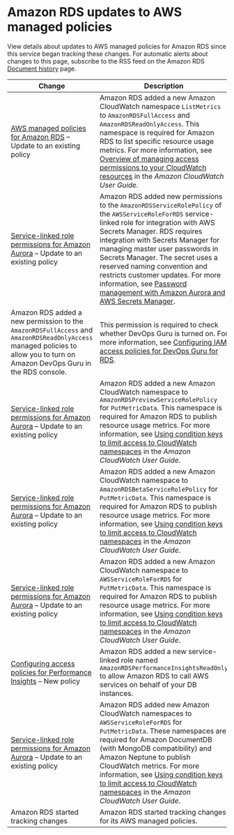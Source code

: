 # Amazon RDS updates to AWS managed policies<a name="rds-manpol-updates"></a>

View details about updates to AWS managed policies for Amazon RDS since this service began tracking these changes\. For automatic alerts about changes to this page, subscribe to the RSS feed on the Amazon RDS [Document history](https://docs.aws.amazon.com/AmazonRDS/latest/UserGuide/WhatsNew.html) page\.




| Change | Description | Date | 
| --- | --- | --- | 
|  [AWS managed policies for Amazon RDS](rds-security-iam-awsmanpol.md) – Update to an existing policy  |  Amazon RDS added a new Amazon CloudWatch namespace `ListMetrics` to `AmazonRDSFullAccess` and `AmazonRDSReadOnlyAccess`\. This namespace is required for Amazon RDS to list specific resource usage metrics\. For more information, see [Overview of managing access permissions to your CloudWatch resources](https://docs.aws.amazon.com/AmazonCloudWatch/latest/monitoring/iam-access-control-overview-cw.html) in the *Amazon CloudWatch User Guide*\.  |  April 4, 2023  | 
|  [Service\-linked role permissions for Amazon Aurora](UsingWithRDS.IAM.ServiceLinkedRoles.md#service-linked-role-permissions) – Update to an existing policy  |  Amazon RDS added new permissions to the `AmazonRDSServiceRolePolicy` of the `AWSServiceRoleForRDS` service\-linked role for integration with AWS Secrets Manager\. RDS requires integration with Secrets Manager for managing master user passwords in Secrets Manager\. The secret uses a reserved naming convention and restricts customer updates\. For more information, see [Password management with Amazon Aurora and AWS Secrets Manager](rds-secrets-manager.md)\.  |  December 22, 2022  | 
|  Amazon RDS added a new permission to the `AmazonRDSFullAccess` and `AmazonRDSReadOnlyAccess` managed policies to allow you to turn on Amazon DevOps Guru in the RDS console\.  |  This permission is required to check whether DevOps Guru is turned on\. For more information, see [Configuring IAM access policies for DevOps Guru for RDS](devops-guru-for-rds.md#devops-guru-for-rds.configuring.access)\.  |  December 19, 2022  | 
|  [Service\-linked role permissions for Amazon Aurora](UsingWithRDS.IAM.ServiceLinkedRoles.md#service-linked-role-permissions) – Update to an existing policy  |  Amazon RDS added a new Amazon CloudWatch namespace to `AmazonRDSPreviewServiceRolePolicy` for `PutMetricData`\. This namespace is required for Amazon RDS to publish resource usage metrics\. For more information, see [Using condition keys to limit access to CloudWatch namespaces](https://docs.aws.amazon.com/AmazonCloudWatch/latest/monitoring/iam-cw-condition-keys-namespace.html) in the *Amazon CloudWatch User Guide*\.  |  June 7, 2022  | 
|  [Service\-linked role permissions for Amazon Aurora](UsingWithRDS.IAM.ServiceLinkedRoles.md#service-linked-role-permissions) – Update to an existing policy  |  Amazon RDS added a new Amazon CloudWatch namespace to `AmazonRDSBetaServiceRolePolicy` for `PutMetricData`\. This namespace is required for Amazon RDS to publish resource usage metrics\. For more information, see [Using condition keys to limit access to CloudWatch namespaces](https://docs.aws.amazon.com/AmazonCloudWatch/latest/monitoring/iam-cw-condition-keys-namespace.html) in the *Amazon CloudWatch User Guide*\.  |  June 7, 2022  | 
|  [Service\-linked role permissions for Amazon Aurora](UsingWithRDS.IAM.ServiceLinkedRoles.md#service-linked-role-permissions) – Update to an existing policy  |  Amazon RDS added a new Amazon CloudWatch namespace to `AWSServiceRoleForRDS` for `PutMetricData`\. This namespace is required for Amazon RDS to publish resource usage metrics\. For more information, see [Using condition keys to limit access to CloudWatch namespaces](https://docs.aws.amazon.com/AmazonCloudWatch/latest/monitoring/iam-cw-condition-keys-namespace.html) in the *Amazon CloudWatch User Guide*\.  |  April 22, 2022  | 
|  [Configuring access policies for Performance Insights](USER_PerfInsights.access-control.md) – New policy  |  Amazon RDS added a new service\-linked role named `AmazonRDSPerformanceInsightsReadOnly` to allow Amazon RDS to call AWS services on behalf of your DB instances\.  |  March 10, 2022  | 
|  [Service\-linked role permissions for Amazon Aurora](UsingWithRDS.IAM.ServiceLinkedRoles.md#service-linked-role-permissions) – Update to an existing policy  |  Amazon RDS added new Amazon CloudWatch namespaces to `AWSServiceRoleForRDS` for `PutMetricData`\. These namespaces are required for Amazon DocumentDB \(with MongoDB compatibility\) and Amazon Neptune to publish CloudWatch metrics\. For more information, see [Using condition keys to limit access to CloudWatch namespaces](https://docs.aws.amazon.com/AmazonCloudWatch/latest/monitoring/iam-cw-condition-keys-namespace.html) in the *Amazon CloudWatch User Guide*\.  |  March 4, 2022  | 
|  Amazon RDS started tracking changes  |  Amazon RDS started tracking changes for its AWS managed policies\.  |  October 26, 2021  | 
